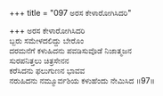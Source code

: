 +++
title = "097 ಅರಸ ಕೇಳಾರೋಗಿಸಿದರಿ"

+++
ಅರಸ ಕೇಳಾರೋಗಿಸಿದರಿ  
ಬ್ಬರು ಸಮೇಳದಲಿದ್ದು ಬೇರೊಂ  
ದರಮನೆಗೆ ಕಳುಹಿದನು ಪವಡಿಸುವೊಡೆ ನಿಜಾತ್ಮಜನ   
ಸುರಪನಿತ್ತಲು ಚಿತ್ರಸೇನನ  
ಕರೆಸಿದನು ಫಲುಗುಣನ ಭಾವವ        
ನರುಹಿದನು ನಮ್ಮೂರ್ವಶಿಯ ಕಳುಹೆಂದು ನೇಮಿಸಿದ      ॥97॥